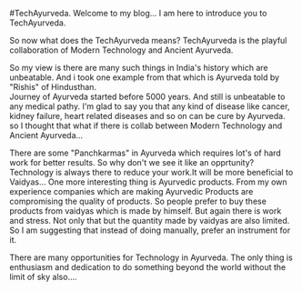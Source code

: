 #TechAyurveda.
Welcome to my blog...
I am here to introduce you to TechAyurveda.

So now what does the TechAyurveda means?
TechAyurveda is the playful collaboration of Modern Technology and Ancient Ayurveda.

So my view is there are many such things in India's history which are unbeatable.
And i took one example from that which is Ayurveda told by "Rishis" of Hindusthan.    
Journey of Ayurveda started before 5000 years. And still is unbeatable to any medical pathy.
I'm glad to say you that any kind of disease like cancer, kidney failure, heart related diseases and so on
can be cure by Ayurveda.
so I thought that what if there is collab between Modern Technology and Ancient Ayurveda...

There are some "Panchkarmas" in Ayurveda which requires lot's of hard work for better results.
So why don't we see it like an opprtunity?
Technology is always there to reduce your work.It will be more beneficial to Vaidyas...
One more interesting thing is Ayurvedic products.
From my own experience companies which are making Ayurvedic Products are compromising the quality of products.
So people prefer to buy these products from vaidyas which is made by himself.
But again there is work and stress. Not only that but the quantity made by vaidyas are also limited.
So I am suggesting that instead of doing manually, prefer an instrument for it.

There are many opportunities for Technology in Ayurveda. The only thing is enthusiasm and dedication to do something beyond the world without the limit of sky also....









